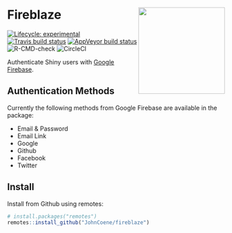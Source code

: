# Fireblaze <img src="logo.png" align="right" height="200px" />

<!-- badges: start -->
[![Lifecycle: experimental](https://img.shields.io/badge/lifecycle-experimental-orange.svg)](https://www.tidyverse.org/lifecycle/#experimental) [![Travis build status](https://travis-ci.org/JohnCoene/fireblaze.svg?branch=master)](https://travis-ci.org/JohnCoene/fireblaze) [![AppVeyor build status](https://ci.appveyor.com/api/projects/status/github/JohnCoene/fireblaze?branch=master&svg=true)](https://ci.appveyor.com/project/JohnCoene/fireblaze) ![R-CMD-check](https://github.com/JohnCoene/fireblaze/workflows/R-CMD-check/badge.svg) ![CircleCI](https://circleci.com/gh/JohnCoene/fireblaze.svg?style=svg&circle-token=676e32175ad244fa8f08f372537933b93dcd9762)
<!-- badges: end -->

Authenticate Shiny users with [Google Firebase](https://firebase.google.com).

## Authentication Methods

Currently the following methods from Google Firebase are available in the package:

* Email & Password
* Email Link
* Google
* Github
* Facebook
* Twitter

## Install

Install from Github using remotes:

```r
# install.packages("remotes")
remotes::install_github("JohnCoene/fireblaze")
```
